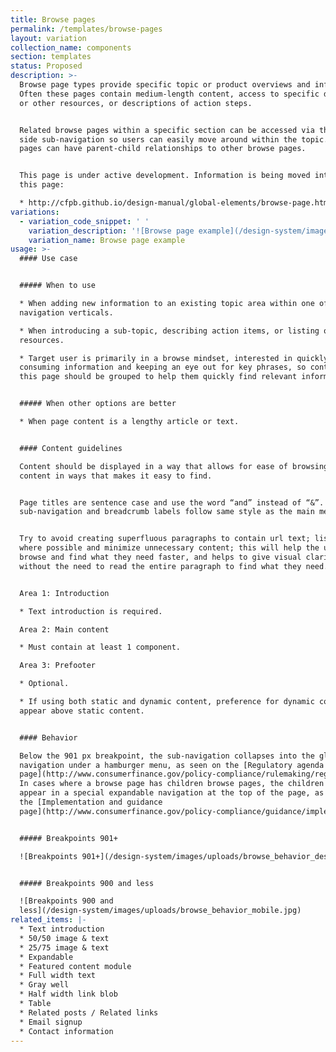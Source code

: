 ```yaml
---
title: Browse pages
permalink: /templates/browse-pages
layout: variation
collection_name: components
section: templates
status: Proposed
description: >-
  Browse page types provide specific topic or product overviews and information.
  Often these pages contain medium-length content, access to specific documents
  or other resources, or descriptions of action steps.


  Related browse pages within a specific section can be accessed via the left
  side sub-navigation so users can easily move around within the topic. Browse
  pages can have parent-child relationships to other browse pages.


  This page is under active development. Information is being moved into it from
  this page:

  * http://cfpb.github.io/design-manual/global-elements/browse-page.html
variations:
  - variation_code_snippet: ' '
    variation_description: '![Browse page example](/design-system/images/uploads/browse_example.jpg)'
    variation_name: Browse page example
usage: >-
  #### Use case


  ##### When to use

  * When adding new information to an existing topic area within one of the main
  navigation verticals.

  * When introducing a sub-topic, describing action items, or listing out
  resources.

  * Target user is primarily in a browse mindset, interested in quickly
  consuming information and keeping an eye out for key phrases, so content on
  this page should be grouped to help them quickly find relevant information.


  ##### When other options are better

  * When page content is a lengthy article or text.


  #### Content guidelines

  Content should be displayed in a way that allows for ease of browsing; group
  content in ways that makes it easy to find.


  Page titles are sentence case and use the word “and” instead of “&”. Left side
  sub-navigation and breadcrumb labels follow same style as the main menu.


  Try to avoid creating superfluous paragraphs to contain url text; list urls
  where possible and minimize unnecessary content; this will help the user
  browse and find what they need faster, and helps to give visual clarity
  without the need to read the entire paragraph to find what they need.


  Area 1: Introduction

  * Text introduction is required.

  Area 2: Main content

  * Must contain at least 1 component.

  Area 3: Prefooter

  * Optional.

  * If using both static and dynamic content, preference for dynamic content to
  appear above static content.


  #### Behavior

  Below the 901 px breakpoint, the sub-navigation collapses into the global
  navigation under a hamburger menu, as seen on the [Regulatory agenda
  page](http://www.consumerfinance.gov/policy-compliance/rulemaking/regulatory-agenda/).
  In cases where a browse page has children browse pages, the children will
  appear in a special expandable navigation at the top of the page, as seen on
  the [Implementation and guidance
  page](http://www.consumerfinance.gov/policy-compliance/guidance/implementation-guidance/).


  ##### Breakpoints 901+

  ![Breakpoints 901+](/design-system/images/uploads/browse_behavior_desktop.jpg)


  ##### Breakpoints 900 and less

  ![Breakpoints 900 and
  less](/design-system/images/uploads/browse_behavior_mobile.jpg)
related_items: |-
  * Text introduction
  * 50/50 image & text
  * 25/75 image & text
  * Expandable
  * Featured content module
  * Full width text
  * Gray well
  * Half width link blob
  * Table
  * Related posts / Related links
  * Email signup
  * Contact information
---
```


